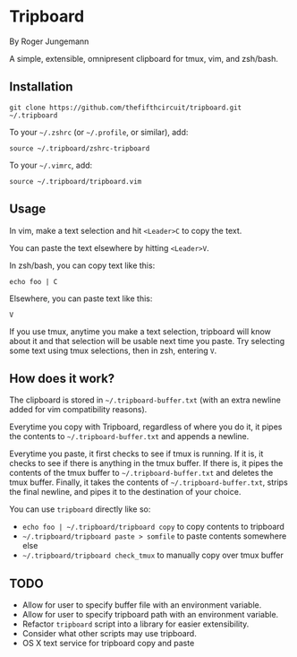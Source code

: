 Tripboard
=========

By Roger Jungemann

A simple, extensible, omnipresent clipboard for tmux, vim, and zsh/bash.

Installation
------------

`git clone https://github.com/thefifthcircuit/tripboard.git ~/.tripboard`

To your `~/.zshrc` (or `~/.profile`, or similar), add:

    source ~/.tripboard/zshrc-tripboard

To your `~/.vimrc`, add:

    source ~/.tripboard/tripboard.vim

Usage
-----

In vim, make a text selection and hit `<Leader>C` to copy the text.

You can paste the text elsewhere by hitting `<Leader>V`.

In zsh/bash, you can copy text like this:

    echo foo | C

Elsewhere, you can paste text like this:

    V

If you use tmux, anytime you make a text selection, tripboard will know about
it and that selection will be usable next time you paste. Try selecting some
text using tmux selections, then in zsh, entering `V`.

How does it work?
-----------------

The clipboard is stored in `~/.tripboard-buffer.txt` (with an extra newline
added for vim compatibility reasons).

Everytime you copy with Tripboard, regardless of where you do it, it pipes the
contents to `~/.tripboard-buffer.txt` and appends a newline.

Everytime you paste, it first checks to see if tmux is running. If it is, it
checks to see if there is anything in the tmux buffer. If there is, it pipes
the contents of the tmux buffer to `~/.tripboard-buffer.txt` and deletes the
tmux buffer. Finally, it takes the contents of `~/.tripboard-buffer.txt`,
strips the final newline, and pipes it to the destination of your choice.

You can use `tripboard` directly like so:

  * `echo foo | ~/.tripboard/tripboard copy` to copy contents to tripboard
  * `~/.tripboard/tripboard paste > somfile` to paste contents somewhere else
  * `~/.tripboard/tripboard check_tmux` to manually copy over tmux buffer

TODO
----

* Allow for user to specify buffer file with an environment variable.
* Allow for user to specify tripboard path with an environment variable.
* Refactor `tripboard` script into a library for easier extensibility.
* Consider what other scripts may use tripboard.
* OS X text service for tripboard copy and paste

